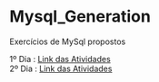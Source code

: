 # Mysql_Generation
Exercícios de MySql propostos

1º Dia : <a href="https://github.com/luisfsm/Mysql_Generation/tree/master/Introdução">Link das Atividades </a>
<br>
2º Dia : <a href="https://github.com/luisfsm/Mysql_Generation/tree/master/Introducao-2">Link das Atividades </a>

